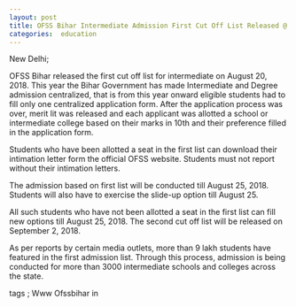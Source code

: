 ```yaml
---
layout: post
title: OFSS Bihar Intermediate Admission First Cut Off List Released @ Ofssbihar.in
categories:  education
---
```

New Delhi; 

OFSS Bihar released the first cut off list for intermediate on August 20, 2018. This year the Bihar Government has made Intermediate and Degree admission centralized, that is from this year onward eligible students had to fill only one centralized application form. After the application process was over, merit lit was released and each applicant was allotted a school or intermediate college based on their marks in 10th and their preference filled in the application form. 

Students who have been allotted a seat in the first list can download their intimation letter form the official OFSS website. Students must not report without their intimation letters. 

The admission based on first list will be conducted till August 25, 2018. Students will also have to exercise the slide-up option till August 25. 

All such students who have not been allotted a seat in the first list can fill new options till August 25, 2018. The second cut off list will be released on September 2, 2018. 

As per reports by certain media outlets, more than 9 lakh students have featured in the first admission list. Through this process, admission is being conducted for more than 3000 intermediate schools and colleges across the state. 

tags ; Www Ofssbihar in